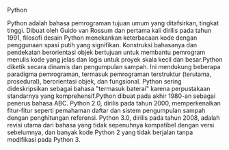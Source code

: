Python 

Python adalah bahasa pemrograman tujuan umum yang ditafsirkan, tingkat tinggi. Dibuat oleh Guido van Rossum dan pertama kali dirilis pada tahun 1991, filosofi desain Python menekankan keterbacaan kode dengan penggunaan spasi putih yang signifikan. Konstruksi bahasanya dan pendekatan berorientasi objek bertujuan untuk membantu pemrogram menulis kode yang jelas dan logis untuk proyek skala kecil dan besar.Python diketik secara dinamis dan pengumpulan sampah. Ini mendukung beberapa paradigma pemrograman, termasuk pemrograman terstruktur (terutama, prosedural), berorientasi objek, dan fungsional. Python sering dideskripsikan sebagai bahasa "termasuk baterai" karena perpustakaan standarnya yang komprehensif.Python dibuat pada akhir 1980-an sebagai penerus bahasa ABC. Python 2.0, dirilis pada tahun 2000, memperkenalkan fitur-fitur seperti pemahaman daftar dan sistem pengumpulan sampah dengan penghitungan referensi. Python 3.0, dirilis pada tahun 2008, adalah revisi utama dari bahasa yang tidak sepenuhnya kompatibel dengan versi sebelumnya, dan banyak kode Python 2 yang tidak berjalan tanpa modifikasi pada Python 3.